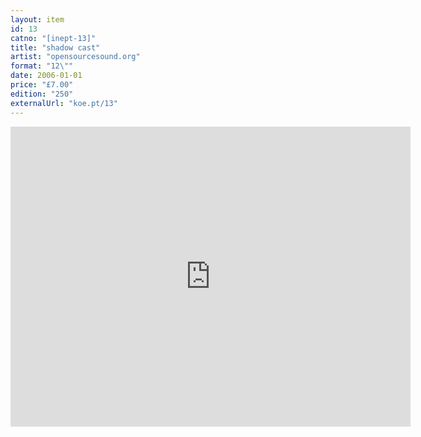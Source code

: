 ```yaml
---
layout: item
id: 13
catno: "[inept-13]"
title: "shadow cast"
artist: "opensourcesound.org"
format: "12\""
date: 2006-01-01
price: "£7.00"
edition: "250"
externalUrl: "koe.pt/13"
---
```


<embed src=
"https://www.discogs.com/release/1951330-Variousopensourcesoundorg-Shadow-Cast"
        type="text/html" width="640" height="480">
